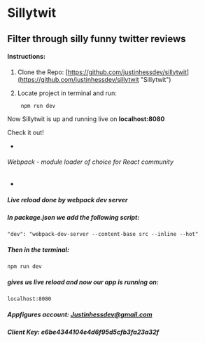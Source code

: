 # Sillytwit
## Filter through silly funny twitter reviews

#### Instructions:

1. Clone the Repo: [https://github.com/justinhessdev/sillytwit](https://github.com/justinhessdev/sillytwit "Sillytwit")

2. Locate project in terminal and run:
		
		npm run dev
		
Now Sillytwit is up and running live on **localhost:8080**

Check it out!		
	
-

###### Webpack - module loader of choice for React community

-

##### Live reload done by webpack dev server

##### In package.json we add the following script: 

	"dev": "webpack-dev-server --content-base src --inline --hot"

##### Then in the terminal: 

	npm run dev 

##### gives us live reload and now our app is running on:  

	localhost:8080
	
##### Appfigures account: Justinhessdev@gmail.com 
##### Client Key: e6be4344104e4d6f95d5cfb3fa23a32f

